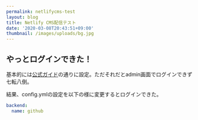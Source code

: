 ```yaml
---
permalink: netlifycms-test
layout: blog
title: Netlify CMS配信テスト
date: '2020-03-08T20:43:51+09:00'
thumbnail: /images/uploads/bg.jpg
---
```

## やっとログインできた！

基本的には[公式ガイド](https://www.netlifycms.org/docs/add-to-your-site/ "Add to Your Site")の通りに設定。ただそれだとadmin画面でログインできず七転八倒。

結果、config.ymlの設定を以下の様に変更するとログインできた。

```html:config.yml
backend:
  name: github
```
